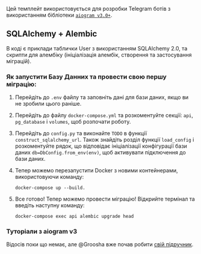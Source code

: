 Цей темплейт використовується для розробки Telegram ботів з використанням бібліотеки [`aiogram v3.0+`](https://github.com/aiogram/aiogram/tree/dev-3.x).

## SQLAlchemy + Alembic
В коді є приклади таблички User з використанням SQLAlchemy 2.0, та скрипти для алембіку (ініціалізація алембік, створення та застосування міграцій).

### Як запустити Базу Данних та провести свою першу міграцію:
1. Перейдіть до `.env` файлу та заповніть дані для бази даних, якщо ви не зробили цього раніше.

2. Перейдіть до файлу `docker-compose.yml` та розкоментуйте секції: `api`, `pg_database` і `volumes`, щоб розпочати роботу.

3. Перейдіть до `config.py` та виконайте `TODO` в функції `construct_sqlalchemy_url`. Також знайдіть розділ функції `load_config` і розкоментуйте рядок, що відповідає ініціалізації конфігурації бази даних `db=DbConfig.from_env(env)`, щоб активувати підключення до бази даних.

4. Тепер можемо перезапустити Docker з новими контейнерами, використовуючи команду:

    `docker-compose up --build.`

5. Все готово! Тепер можемо провести міграцію!
Відкрийте термінал та введіть наступну команду:

    `docker-compose exec api alembic upgrade head`

### Туторіали з aiogram v3
Відосів поки що немає, але @Groosha вже почав робити [свій підручник](https://mastergroosha.github.io/aiogram-3-guide).
